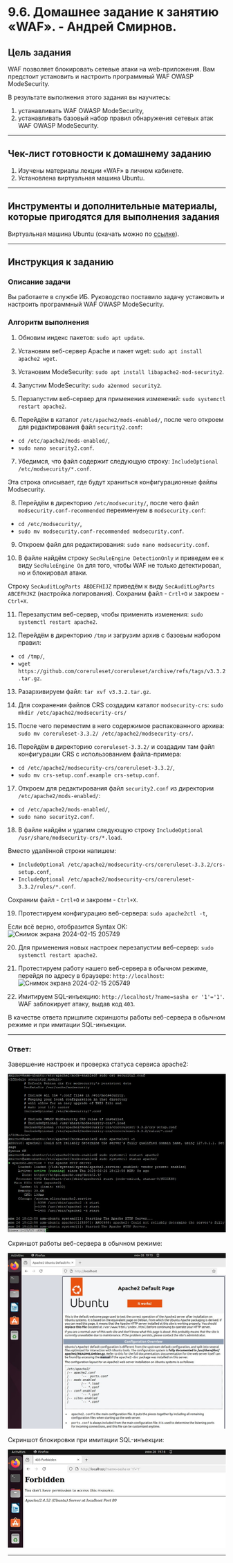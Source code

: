 # 9.6. Домашнее задание к занятию «WAF». - Андрей Смирнов.

## Цель задания

WAF позволяет блокировать сетевые атаки на web-приложения. Вам предстоит установить и настроить программный WAF OWASP ModeSecurity.

В результате выполнения этого задания вы научитесь:

1. устанавливать WAF OWASP ModeSecurity,
2. устанавливать базовый набор правил обнаружения сетевых атак WAF OWASP ModeSecurity.

------

## Чек-лист готовности к домашнему заданию

1. Изучены материалы лекции «WAF» в личном кабинете.
2. Установлена виртуальная машина Ubuntu.

------

## Инструменты и дополнительные материалы, которые пригодятся для выполнения задания

Виртуальная машина Ubuntu (скачать можно по [ссылке](https://ubuntu.com/download/desktop)).

------

## Инструкция к заданию

### Описание задачи

Вы работаете в службе ИБ. Руководство поставило задачу установить и настроить программный WAF OWASP ModeSecurity.

### Алгоритм выполнения

1. Обновим индекс пакетов: `sudo apt update`.

2. Установим веб-сервер Apache и пакет wget: `sudo apt install apache2 wget`.

3. Установим ModeSecurity: `sudo apt install libapache2-mod-security2`.

4. Запустим ModeSecurity: `sudo a2enmod security2`.

5. Перзапустим веб-сервер для применения изменений: `sudo systemctl restart apache2`.

6. Перейдём в каталог `/etc/apache2/mods-enabled/`, после чего откроем для редактирования файл `security2.conf`:
- `cd /etc/apache2/mods-enabled/`,
- `sudo nano security2.conf`.

7. Убедимся, что файл содержит следующую строку: `IncludeOptional /etc/modsecurity/*.conf`.

Эта строка описывает, где будут храниться конфигурационные файлы Modsecurity.

8. Перейдём в директорию `/etc/modsecurity/`, после чего файл `modsecurity.conf-recommended` переименуем в `modsecurity.conf`:
- `cd /etc/modsecurity/`,
- `sudo mv modsecurity.conf-recommended modsecurity.conf`.

9. Откроем файл для редактирования: `sudo nano modsecurity.conf`.

10. В файле найдём строку `SecRuleEngine DetectionOnly` и приведем ее к виду `SecRuleEngine On` для того, чтобы WAF не только детектировал, но и блокировал атаки.

Строку `SecAuditLogParts ABDEFHIJZ` приведём к виду `SecAuditLogParts ABCEFHJKZ` (настройка логирования). Сохраним файл - `Crtl+O` и закроем - `Ctrl+X`.

11. Перезапустим веб-сервер, чтобы применить изменения: `sudo systemctl restart apache2`.

12. Перейдём в директорию `/tmp` и загрузим архив с базовым набором правил:
- `cd /tmp/`,
- `wget https://github.com/coreruleset/coreruleset/archive/refs/tags/v3.3.2.tar.gz`.

13. Разархивируем файл: `tar xvf v3.3.2.tar.gz`.

14. Для сохранения файлов CRS создадим каталог `modsecurity-crs`: `sudo mkdir /etc/apache2/modsecurity-crs/`

15. После чего переместим в него содержимое распакованного архива: `sudo mv coreruleset-3.3.2/ /etc/apache2/modsecurity-crs/`.

16. Перейдём в директорию `coreruleset-3.3.2/` и создадим там файл конфигурации CRS с использованием файла-примера:
- `cd /etc/apache2/modsecurity-crs/coreruleset-3.3.2/`,
- `sudo mv crs-setup.conf.example crs-setup.conf`.

17. Откроем для редактирования файл `security2.conf` из директории `/etc/apache2/mods-enabled/`:
- `cd /etc/apache2/mods-enabled/`,
- `sudo nano security2.conf`.

18. В файле найдём и удалим следующую строку `IncludeOptional /usr/share/modsecurity-crs/*.load`.

Вместо удалённой строки напишем:
- `IncludeOptional /etc/apache2/modsecurity-crs/coreruleset-3.3.2/crs-setup.conf`,
- `IncludeOptional /etc/apache2/modsecurity-crs/coreruleset-3.3.2/rules/*.conf`.

Сохраним файл - `Crtl+O` и закроем - `Ctrl+X`.

19. Протестируем конфигурацию веб-сервера: `sudo apache2ctl -t`,

Если всё верно, отобразится Syntax OK:
![Снимок экрана 2024-02-15 205749](https://github.com/netology-code/ibszi-homeworks/assets/96241243/b103892b-5827-4869-a3fc-49c672482993)

20. Для применения новых настроек перезапустим веб-сервер: `sudo systemctl restart apache2`.

21. Протестируем работу нашего веб-сервера в обычном режиме, перейдя по адресу в браузере: `http://localhost`:
![Снимок экрана 2024-02-15 205749](https://github.com/netology-code/ibszi-homeworks/assets/96241243/50ba9633-0cb2-4fa9-9ab9-b7c30d22a1cb)

22. Имитируем SQL-инъекцию: `http://localhost/?name=sasha or '1'='1'`. WAF заблокирует атаку, выдав код `403`.

В качестве ответа пришлите скриншоты работы веб-сервера в обычном режиме и при имитации SQL-инъекции.


----


### Ответ:


Завершение настроек и проверка статуса сервиса apache2:


![sshot9_6_1_1](img/9_6_1-1.jpg)



Скриншот работы веб-сервера в обычном режиме:


![sshot9_6_1_2](img/9_6_1-2.jpg)




Скриншот блокировки при имитации SQL-инъекции:


![sshot9_6_1_3](img/9_6_1-3.jpg)



----